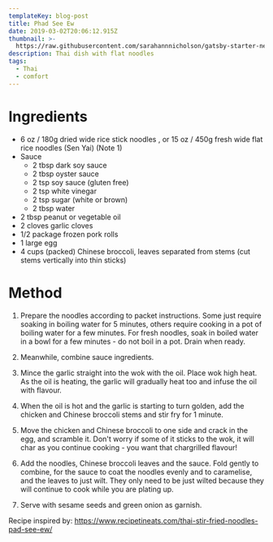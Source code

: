 ```yaml
---
templateKey: blog-post
title: Phad See Ew
date: 2019-03-02T20:06:12.915Z
thumbnail: >-
  https://raw.githubusercontent.com/sarahannnicholson/gatsby-starter-netlify-cms/master/static/img/phad_see_ew.jpg
description: Thai dish with flat noodles
tags:
  - Thai
  - comfort
---
```

# Ingredients

* 6 oz / 180g dried wide rice stick noodles , or 15 oz / 450g fresh wide flat rice noodles (Sen Yai) (Note 1)
* Sauce
  * 2 tbsp dark soy sauce
  * 2 tbsp oyster sauce
  * 2 tsp soy sauce (gluten free)
  * 2 tsp white vinegar
  * 2 tsp sugar (white or brown)
  * 2 tbsp water
* 2 tbsp peanut or vegetable oil
* 2 cloves garlic cloves
* 1/2 package frozen pork rolls 
* 1 large egg
* 4 cups (packed) Chinese broccoli, leaves separated from stems (cut stems vertically into thin sticks)

# Method

1. Prepare the noodles according to packet instructions. Some just require soaking in boiling water for 5 minutes, others require cooking in a pot of boiling water for a few minutes. For fresh noodles, soak in boiled water in a bowl for a few minutes - do not boil in a pot. Drain when ready.

2. Meanwhile, combine sauce ingredients.

3. Mince the garlic straight into the wok with the oil. Place wok high heat. As the oil is heating, the garlic will gradually heat too and infuse the oil with flavour.

4. When the oil is hot and the garlic is starting to turn golden, add the chicken and Chinese broccoli stems and stir fry for 1 minute.

5. Move the chicken and Chinese broccoli to one side and crack in the egg, and scramble it. Don't worry if some of it sticks to the wok, it will char as you continue cooking - you want that chargrilled flavour!

6. Add the noodles, Chinese broccoli leaves and the sauce. Fold gently to combine, for the sauce to coat the noodles evenly and to caramelise, and the leaves to just wilt. They only need to be just wilted because they will continue to cook while you are plating up.

7. Serve with sesame seeds and green onion as garnish.

Recipe inspired by: <https://www.recipetineats.com/thai-stir-fried-noodles-pad-see-ew/>
